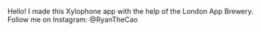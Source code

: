 Hello! I made this Xylophone app with the help of the London App Brewery. Follow me on Instagram: @RyanTheCao
